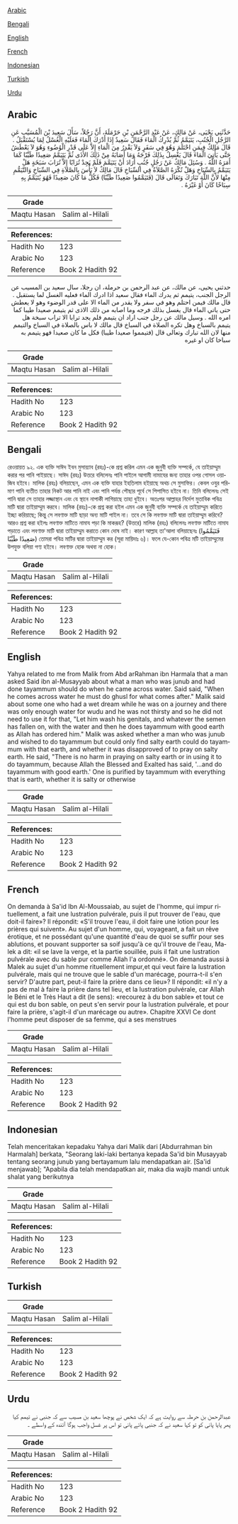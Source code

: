 [Arabic](#arabic)

[Bengali](#bengali)

[English](#english)

[French](#french)

[Indonesian](#indonesian)

[Turkish](#turkish)

[Urdu](#urdu)

## Arabic


<div dir="rtl" lang="ar" style={{fontSize:'larger',backgroundColor:'#f8f9fa',padding:20}}>
حَدَّثَنِي يَحْيَى، عَنْ مَالِكٍ، عَنْ عَبْدِ الرَّحْمَنِ بْنِ حَرْمَلَةَ، أَنَّ رَجُلاً، سَأَلَ سَعِيدَ بْنَ الْمُسَيَّبِ عَنِ الرَّجُلِ الْجُنُبِ، يَتَيَمَّمُ ثُمَّ يُدْرِكُ الْمَاءَ فَقَالَ سَعِيدٌ إِذَا أَدْرَكَ الْمَاءَ فَعَلَيْهِ الْغُسْلُ لِمَا يُسْتَقْبَلُ ‏.‏ قَالَ مَالِكٌ فِيمَنِ احْتَلَمَ وَهُوَ فِي سَفَرٍ وَلاَ يَقْدِرُ مِنَ الْمَاءِ إِلاَّ عَلَى قَدْرِ الْوُضُوءِ وَهُوَ لاَ يَعْطَشُ حَتَّى يَأْتِيَ الْمَاءَ قَالَ يَغْسِلُ بِذَلِكَ فَرْجَهُ وَمَا أَصَابَهُ مِنْ ذَلِكَ الأَذَى ثُمَّ يَتَيَمَّمُ صَعِيدًا طَيِّبًا كَمَا أَمَرَهُ اللَّهُ ‏.‏ وَسُئِلَ مَالِكٌ عَنْ رَجُلٍ جُنُبٍ أَرَادَ أَنْ يَتَيَمَّمَ فَلَمْ يَجِدْ تُرَابًا إِلاَّ تُرَابَ سَبَخَةٍ هَلْ يَتَيَمَّمُ بِالسِّبَاخِ وَهَلْ تُكْرَهُ الصَّلاَةُ فِي السِّبَاخِ قَالَ مَالِكٌ لاَ بَأْسَ بِالصَّلاَةِ فِي السِّبَاخِ وَالتَّيَمُّمِ مِنْهَا لأَنَّ اللَّهَ تَبَارَكَ وَتَعَالَى قَالَ ‏(‏فَتَيَمَّمُوا صَعِيدًا طَيِّبًا‏)‏ فَكُلُّ مَا كَانَ صَعِيدًا فَهُوَ يُتَيَمَّمُ بِهِ سِبَاخًا كَانَ أَوْ غَيْرَهُ ‏.‏
</div>
<div style={{backgroundColor:'#f8f9fa',padding:20, marginBottom: 10}}><table> <thead> <tr> <th>Grade</th> <th></th> </tr> </thead> <tbody> <tr><td>Maqtu Hasan</td><td>Salim al-Hilali</td></tr></tbody></table><table> <thead> <tr> <th>References:</th> <th></th> </tr> </thead> <tbody><tr><td>Hadith No</td><td>123</td></tr><tr><td>Arabic No</td><td>123</td></tr><tr><td>Reference</td><td>Book 2 Hadith 92</td></tr></tbody></table></div>


<div dir="rtl" lang="ar" style={{fontSize:'larger',backgroundColor:'#f8f9fa',padding:20}}>
حدثني يحيى، عن مالك، عن عبد الرحمن بن حرملة، ان رجلا، سال سعيد بن المسيب عن الرجل الجنب، يتيمم ثم يدرك الماء فقال سعيد اذا ادرك الماء فعليه الغسل لما يستقبل . قال مالك فيمن احتلم وهو في سفر ولا يقدر من الماء الا على قدر الوضوء وهو لا يعطش حتى ياتي الماء قال يغسل بذلك فرجه وما اصابه من ذلك الاذى ثم يتيمم صعيدا طيبا كما امره الله . وسيل مالك عن رجل جنب اراد ان يتيمم فلم يجد ترابا الا تراب سبخة هل يتيمم بالسباخ وهل تكره الصلاة في السباخ قال مالك لا باس بالصلاة في السباخ والتيمم منها لان الله تبارك وتعالى قال (فتيمموا صعيدا طيبا) فكل ما كان صعيدا فهو يتيمم به سباخا كان او غيره
</div>
<div style={{backgroundColor:'#f8f9fa',padding:20, marginBottom: 10}}><table> <thead> <tr> <th>Grade</th> <th></th> </tr> </thead> <tbody> <tr><td>Maqtu Hasan</td><td>Salim al-Hilali</td></tr></tbody></table><table> <thead> <tr> <th>References:</th> <th></th> </tr> </thead> <tbody><tr><td>Hadith No</td><td>123</td></tr><tr><td>Arabic No</td><td>123</td></tr><tr><td>Reference</td><td>Book 2 Hadith 92</td></tr></tbody></table></div>

## Bengali


<div dir="ltr" lang="bn" style={{fontSize:'larger',backgroundColor:'#f8f9fa',padding:20}}>
রেওয়ায়ত ৯২. এক ব্যক্তি সাঈদ ইবন মুসায়্যাব (রহঃ)-কে প্রশ্ন করিল এমন এক জুনুবী ব্যক্তি সম্পর্কে, যে তাইয়াম্মুম করার পর পানি পাইয়াছে। সাঈদ (রহঃ) উত্তরে বলিলেনঃ পানি পাইলে আগামী নামাযের জন্য তাহার ওপর গোসল ওয়াজিব হইবে। মালিক (রহঃ) বলিয়াছেন, এমন এক ব্যক্তি যাহার ইহতিলাম হইয়াছে অথচ সে মুসাফির। কেবল ওযুর পরিমাণ পানি ব্যতীত তাহার নিকট আর পানি নাই এবং পানি পর্যন্ত পৌছার পূর্বে সে পিপাসিত হইবে না। তিনি বলিলেনঃ সেই পানি দ্বারা সে তাহার লজ্জাস্থান এবং যে স্থানে নাপাকী লাগিয়াছে তাহা ধুইবে। অতঃপর আল্লাহর নির্দেশ মুতাবিক পবিত্র মাটি দ্বারা তাইয়াম্মুম করবে। মালিক (রহঃ)-কে প্রশ্ন করা হইল এমন এক জুনুবী ব্যক্তি সম্পর্কে যে তাইয়াম্মুম করিতে ইচ্ছা করিয়াছে; কিন্তু সে লবণাক্ত মাটি ছাড়া অন্য মাটি পাইল না। তবে সে কি লবণাক্ত মাটি দ্বারা তাইয়াম্মুম করিবে? আরও প্রশ্ন করা হইলঃ লবণাক্ত মাটিতে নামায পড়া কি মাকরূহ? (উত্তরে) মালিক (রহঃ) বলিলেনঃ লবণাক্ত মাটিতে নামায পড়াতে এবং লবণাক্ত মাটি দ্বারা তাইয়াম্মুম করাতে কোন দোষ নাই। কারণ আল্লাহ তা'আলা বলিয়াছেনঃ (فَتَيَمَّمُوا صَعِيدًا طَيِّبًا) তোমরা পবিত্র মাটির দ্বারা তাইয়াম্মুম কর (সূরা মায়িদাঃ ৬)। ফলে যে-কোন পবিত্র মটি তাইয়াম্মুমের উপযুক্ত বলিয়া গণ্য হইবে। লবণাক্ত হোক অথবা না হোক।
</div>
<div style={{backgroundColor:'#f8f9fa',padding:20, marginBottom: 10}}><table> <thead> <tr> <th>Grade</th> <th></th> </tr> </thead> <tbody> <tr><td>Maqtu Hasan</td><td>Salim al-Hilali</td></tr></tbody></table><table> <thead> <tr> <th>References:</th> <th></th> </tr> </thead> <tbody><tr><td>Hadith No</td><td>123</td></tr><tr><td>Arabic No</td><td>123</td></tr><tr><td>Reference</td><td>Book 2 Hadith 92</td></tr></tbody></table></div>

## English


<div dir="ltr" lang="en" style={{fontSize:'larger',backgroundColor:'#f8f9fa',padding:20}}>
Yahya related to me from Malik from Abd arRahman ibn Harmala that a man asked Said ibn al-Musayyab about what a man who was junub and had done tayammum should do when he came across water. Said said, "When he comes across water he must do ghusl for what comes after." Malik said about some one who had a wet dream while he was on a journey and there was only enough water for wudu and he was not thirsty and so he did not need to use it for that, "Let him wash his genitals, and whatever the semen has fallen on, with the water and then he does tayammum with good earth as Allah has ordered him." Malik was asked whether a man who was junub and wished to do tayammum but could only find salty earth could do tayammum with that earth, and whether it was disapproved of to pray on salty earth. He said, "There is no harm in praying on salty earth or in using it to do tayammum, because Allah the Blessed and Exalted has said, '...and do tayammum with good earth.' One is purified by tayammum with everything that is earth, whether it is salty or otherwise
</div>
<div style={{backgroundColor:'#f8f9fa',padding:20, marginBottom: 10}}><table> <thead> <tr> <th>Grade</th> <th></th> </tr> </thead> <tbody> <tr><td>Maqtu Hasan</td><td>Salim al-Hilali</td></tr></tbody></table><table> <thead> <tr> <th>References:</th> <th></th> </tr> </thead> <tbody><tr><td>Hadith No</td><td>123</td></tr><tr><td>Arabic No</td><td>123</td></tr><tr><td>Reference</td><td>Book 2 Hadith 92</td></tr></tbody></table></div>

## French


<div dir="ltr" lang="fr" style={{fontSize:'larger',backgroundColor:'#f8f9fa',padding:20}}>
On demanda à Sa'id Ibn Al-Moussaiab, au sujet de l'homme, qui impur rituellement, a fait une lustration pulvérale, puis il put trouver de l'eau, que doit-il faire»? Il répondit: «S'il trouve l'eau, il doit faire une lotion pour les prières qui suivent». Au sujet d'un homme, qui, voyageant, a fait un rêve érotique, et ne possédant qu'une quantité d'eau de quoi se suffir pour ses ablutions, et pouvant supporter sa soif jusqu'à ce qu'il trouve de l'eau, Malek a dit: «il se lave la verge, et la partie souillée, puis il fait une lustration pulvérale avec du sable pur comme Allah l'a ordonné». On demanda aussi à Malek au sujet d'un homme rituellement impur,et qui veut faire la lustration pulvérale, mais qui ne trouve que le sable d'un marécage, pourra-t-il s'en servir? D'autre part, peut-il faire la prière dans ce lieu»? Il répondit: «il n'y a pas de mal à faire la prière dans tel lieu, et la lustration pulvérale, car Allah le Béni et le Très Haut a dit (le sens): «recourez à du bon sable» et tout ce qui est du bon sable, on peut s'en servir pour la lustration pulvérale, et pour faire la prière, s'agit-il d'un marécage ou autre». Chapitre XXVI Ce dont l'homme peut disposer de sa femme, qui a ses menstrues
</div>
<div style={{backgroundColor:'#f8f9fa',padding:20, marginBottom: 10}}><table> <thead> <tr> <th>Grade</th> <th></th> </tr> </thead> <tbody> <tr><td>Maqtu Hasan</td><td>Salim al-Hilali</td></tr></tbody></table><table> <thead> <tr> <th>References:</th> <th></th> </tr> </thead> <tbody><tr><td>Hadith No</td><td>123</td></tr><tr><td>Arabic No</td><td>123</td></tr><tr><td>Reference</td><td>Book 2 Hadith 92</td></tr></tbody></table></div>

## Indonesian


<div dir="ltr" lang="id" style={{fontSize:'larger',backgroundColor:'#f8f9fa',padding:20}}>
Telah menceritakan kepadaku Yahya dari Malik dari [Abdurrahman bin Harmalah] berkata, "Seorang laki-laki bertanya kepada Sa'id bin Musayyab tentang seorang junub yang bertayamum lalu mendapatkan air. [Sa'id menjawab]; "Apabila dia telah mendapatkan air, maka dia wajib mandi untuk shalat yang berikutnya
</div>
<div style={{backgroundColor:'#f8f9fa',padding:20, marginBottom: 10}}><table> <thead> <tr> <th>Grade</th> <th></th> </tr> </thead> <tbody> <tr><td>Maqtu Hasan</td><td>Salim al-Hilali</td></tr></tbody></table><table> <thead> <tr> <th>References:</th> <th></th> </tr> </thead> <tbody><tr><td>Hadith No</td><td>123</td></tr><tr><td>Arabic No</td><td>123</td></tr><tr><td>Reference</td><td>Book 2 Hadith 92</td></tr></tbody></table></div>

## Turkish


<div dir="ltr" lang="tr" style={{fontSize:'larger',backgroundColor:'#f8f9fa',padding:20}}>

</div>
<div style={{backgroundColor:'#f8f9fa',padding:20, marginBottom: 10}}><table> <thead> <tr> <th>Grade</th> <th></th> </tr> </thead> <tbody> <tr><td>Maqtu Hasan</td><td>Salim al-Hilali</td></tr></tbody></table><table> <thead> <tr> <th>References:</th> <th></th> </tr> </thead> <tbody><tr><td>Hadith No</td><td>123</td></tr><tr><td>Arabic No</td><td>123</td></tr><tr><td>Reference</td><td>Book 2 Hadith 92</td></tr></tbody></table></div>

## Urdu


<div dir="rtl" lang="ur" style={{fontSize:'larger',backgroundColor:'#f8f9fa',padding:20}}>
عبدالرحمن بن حرملہ سے روایت ہے کہ ایک شخص نے پوچھا سعید بن مسیب سے کہ جنبی نے تیمم کیا پھر پایا پانی کو تو کہا سعید نے کہ جنبی پائے پانی تو اس پر غسل واجب ہوگا آئندہ کے واسطے ۔
</div>
<div style={{backgroundColor:'#f8f9fa',padding:20, marginBottom: 10}}><table> <thead> <tr> <th>Grade</th> <th></th> </tr> </thead> <tbody> <tr><td>Maqtu Hasan</td><td>Salim al-Hilali</td></tr></tbody></table><table> <thead> <tr> <th>References:</th> <th></th> </tr> </thead> <tbody><tr><td>Hadith No</td><td>123</td></tr><tr><td>Arabic No</td><td>123</td></tr><tr><td>Reference</td><td>Book 2 Hadith 92</td></tr></tbody></table></div>